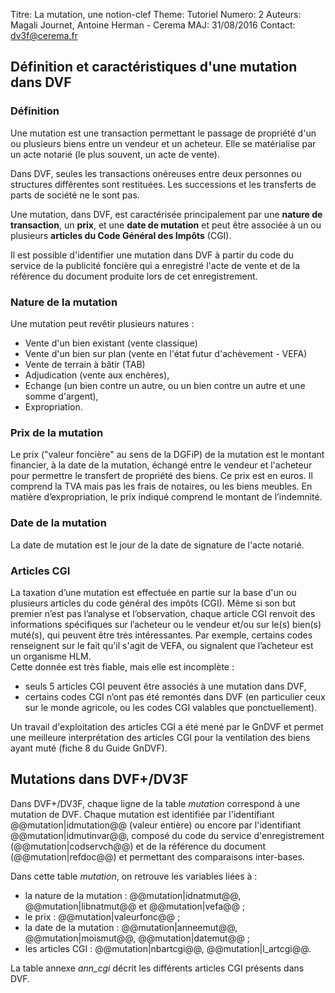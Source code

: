 Titre: La mutation, une notion-clef
Theme: Tutoriel
Numero: 2
Auteurs: Magali Journet, Antoine Herman - Cerema
MAJ: 31/08/2016
Contact: dv3f@cerema.fr

## Définition et caractéristiques d'une mutation dans DVF

### Définition

Une mutation est une transaction permettant le passage de propriété d'un ou plusieurs biens entre un vendeur et un acheteur. Elle se matérialise par un acte notarié (le plus souvent, un acte de vente).
 
Dans DVF, seules les transactions onéreuses entre deux personnes ou structures différentes sont restituées. 
Les successions et les transferts de parts de société ne le sont pas. 

Une mutation, dans DVF, est caractérisée principalement par une **nature de transaction**, un **prix**, et une **date de mutation**
et peut être associée à un ou plusieurs **articles du Code Général des Impôts** (CGI).

Il est possible d'identifier une mutation dans DVF à partir du code du service de la publicité foncière qui a enregistré 
l'acte de vente et de la référence du document produite lors de cet enregistrement. 

### Nature de la mutation

Une mutation peut revêtir plusieurs natures :
 
* Vente d'un bien existant (vente classique)
* Vente d'un bien sur plan (vente en l'état futur d'achèvement - VEFA)
* Vente de terrain à bâtir (TAB)
* Adjudication (vente aux enchères),
* Echange (un bien contre un autre, ou un bien contre un autre et une somme d'argent), 
* Expropriation.  

### Prix de la mutation

Le prix ("valeur foncière" au sens de la DGFiP) de la mutation est le montant financier, à la date de la mutation, échangé
 entre le vendeur et l'acheteur pour permettre le transfert de propriété des biens. 
Ce prix est en euros. Il comprend la TVA mais pas les frais de notaires, ou les biens meubles. 
En matière d’expropriation, le prix indiqué comprend le montant de l’indemnité.

### Date de la mutation 

La date de mutation est le jour de la date de signature de l'acte notarié. 

### Articles CGI

La taxation d’une mutation est effectuée en partie sur la base d'un ou plusieurs articles du code général des impôts (CGI). Même si son but premier n’est pas l’analyse et l’observation, chaque article CGI renvoit des informations spécifiques sur l’acheteur ou le vendeur et/ou sur le(s) bien(s) muté(s), qui peuvent être très intéressantes. Par exemple, certains codes renseignent sur le fait qu'il s'agit de VEFA, ou signalent que l’acheteur est un organisme HLM.  
Cette donnée est très fiable, mais elle est incomplète : 

* seuls 5 articles CGI peuvent être associés à une mutation dans DVF,
* certains codes CGI n’ont pas été remontés dans DVF (en particulier ceux sur le monde agricole, ou les codes CGI valables que ponctuellement).

Un travail d'exploitation des articles CGI a été mené par le GnDVF et permet une meilleure interprétation des articles CGI pour la ventilation des biens ayant muté (fiche 8 du Guide GnDVF).

## Mutations dans DVF+/DV3F 

Dans DVF+/DV3F, chaque ligne de la table _mutation_ correspond à une mutation de DVF. Chaque mutation est identifiée
par l'identifiant @@mutation|idmutation@@ (valeur entière) ou encore par l'identifiant @@mutation|idmutinvar@@, composé du code du service d'enregistrement (@@mutation|codservch@@)
et de la référence du document (@@mutation|refdoc@@) et permettant des comparaisons inter-bases.

Dans cette table _mutation_, on retrouve les variables liées à :

* la nature de la mutation : @@mutation|idnatmut@@, @@mutation|libnatmut@@ et @@mutation|vefa@@ ;
* le prix : @@mutation|valeurfonc@@ ;
* la date de la mutation : @@mutation|anneemut@@, @@mutation|moismut@@, @@mutation|datemut@@ ;
* les articles CGI : @@mutation|nbartcgi@@, @@mutation|l_artcgi@@.

La table annexe _ann_cgi_ décrit les différents articles CGI présents dans DVF.  